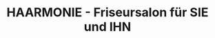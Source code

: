 ---
title: "HAARMONIE - Friseursalon für SIE und IHN"
url: /landshut/haarmonie-friseursalon-fuer-sie-und-ihn/
shop: Friseur
---